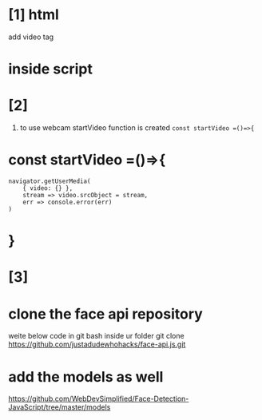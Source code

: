 # [1] html
add video tag 

# inside script
# [2] 
1. to use webcam startVideo function is created
`const startVideo =()=>{`
# const startVideo =()=>{
    navigator.getUserMedia(
        { video: {} }, 
        stream => video.srcObject = stream,
        err => console.error(err)
    )
# }

# [3] 
# clone the face api repository
weite below code in git bash inside ur folder
git clone https://github.com/justadudewhohacks/face-api.js.git

# add the models as well
https://github.com/WebDevSimplified/Face-Detection-JavaScript/tree/master/models